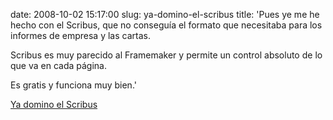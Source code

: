 date: 2008-10-02 15:17:00
slug: ya-domino-el-scribus
title: 'Pues ye me he hecho con el Scribus, que no conseguía el formato que necesitaba
  para los informes de empresa y las cartas.

  Scribus es muy parecido al Framemaker y permite un control absoluto de lo que va
  en cada página.

  Es gratis y funciona muy bien.'

[Ya domino el Scribus](http://www.scribus.net/)

